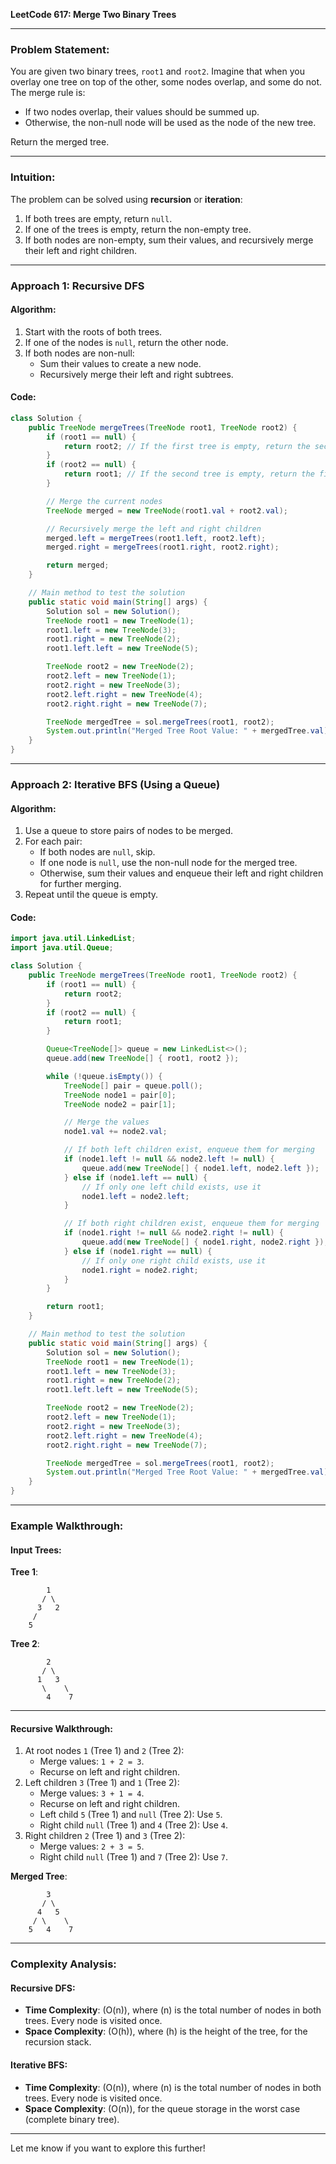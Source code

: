 **LeetCode 617: Merge Two Binary Trees**

---

### Problem Statement:
You are given two binary trees, `root1` and `root2`. Imagine that when you overlay one tree on top of the other, some nodes overlap, and some do not. The merge rule is:
- If two nodes overlap, their values should be summed up.
- Otherwise, the non-null node will be used as the node of the new tree.

Return the merged tree.

---

### Intuition:
The problem can be solved using **recursion** or **iteration**:
1. If both trees are empty, return `null`.
2. If one of the trees is empty, return the non-empty tree.
3. If both nodes are non-empty, sum their values, and recursively merge their left and right children.

---

### Approach 1: Recursive DFS

#### Algorithm:
1. Start with the roots of both trees.
2. If one of the nodes is `null`, return the other node.
3. If both nodes are non-null:
    - Sum their values to create a new node.
    - Recursively merge their left and right subtrees.

#### Code:
```java
class Solution {
    public TreeNode mergeTrees(TreeNode root1, TreeNode root2) {
        if (root1 == null) {
            return root2; // If the first tree is empty, return the second tree
        }
        if (root2 == null) {
            return root1; // If the second tree is empty, return the first tree
        }

        // Merge the current nodes
        TreeNode merged = new TreeNode(root1.val + root2.val);

        // Recursively merge the left and right children
        merged.left = mergeTrees(root1.left, root2.left);
        merged.right = mergeTrees(root1.right, root2.right);

        return merged;
    }

    // Main method to test the solution
    public static void main(String[] args) {
        Solution sol = new Solution();
        TreeNode root1 = new TreeNode(1);
        root1.left = new TreeNode(3);
        root1.right = new TreeNode(2);
        root1.left.left = new TreeNode(5);

        TreeNode root2 = new TreeNode(2);
        root2.left = new TreeNode(1);
        root2.right = new TreeNode(3);
        root2.left.right = new TreeNode(4);
        root2.right.right = new TreeNode(7);

        TreeNode mergedTree = sol.mergeTrees(root1, root2);
        System.out.println("Merged Tree Root Value: " + mergedTree.val); // Output: 3
    }
}
```

---

### Approach 2: Iterative BFS (Using a Queue)

#### Algorithm:
1. Use a queue to store pairs of nodes to be merged.
2. For each pair:
    - If both nodes are `null`, skip.
    - If one node is `null`, use the non-null node for the merged tree.
    - Otherwise, sum their values and enqueue their left and right children for further merging.
3. Repeat until the queue is empty.

#### Code:
```java
import java.util.LinkedList;
import java.util.Queue;

class Solution {
    public TreeNode mergeTrees(TreeNode root1, TreeNode root2) {
        if (root1 == null) {
            return root2;
        }
        if (root2 == null) {
            return root1;
        }

        Queue<TreeNode[]> queue = new LinkedList<>();
        queue.add(new TreeNode[] { root1, root2 });

        while (!queue.isEmpty()) {
            TreeNode[] pair = queue.poll();
            TreeNode node1 = pair[0];
            TreeNode node2 = pair[1];

            // Merge the values
            node1.val += node2.val;

            // If both left children exist, enqueue them for merging
            if (node1.left != null && node2.left != null) {
                queue.add(new TreeNode[] { node1.left, node2.left });
            } else if (node1.left == null) {
                // If only one left child exists, use it
                node1.left = node2.left;
            }

            // If both right children exist, enqueue them for merging
            if (node1.right != null && node2.right != null) {
                queue.add(new TreeNode[] { node1.right, node2.right });
            } else if (node1.right == null) {
                // If only one right child exists, use it
                node1.right = node2.right;
            }
        }

        return root1;
    }

    // Main method to test the solution
    public static void main(String[] args) {
        Solution sol = new Solution();
        TreeNode root1 = new TreeNode(1);
        root1.left = new TreeNode(3);
        root1.right = new TreeNode(2);
        root1.left.left = new TreeNode(5);

        TreeNode root2 = new TreeNode(2);
        root2.left = new TreeNode(1);
        root2.right = new TreeNode(3);
        root2.left.right = new TreeNode(4);
        root2.right.right = new TreeNode(7);

        TreeNode mergedTree = sol.mergeTrees(root1, root2);
        System.out.println("Merged Tree Root Value: " + mergedTree.val); // Output: 3
    }
}
```

---

### Example Walkthrough:

#### Input Trees:
**Tree 1**:
```
        1
       / \
      3   2
     /
    5
```

**Tree 2**:
```
        2
       / \
      1   3
       \    \
        4    7
```

---

#### Recursive Walkthrough:
1. At root nodes `1` (Tree 1) and `2` (Tree 2):
    - Merge values: `1 + 2 = 3`.
    - Recurse on left and right children.
2. Left children `3` (Tree 1) and `1` (Tree 2):
    - Merge values: `3 + 1 = 4`.
    - Recurse on left and right children.
    - Left child `5` (Tree 1) and `null` (Tree 2): Use `5`.
    - Right child `null` (Tree 1) and `4` (Tree 2): Use `4`.
3. Right children `2` (Tree 1) and `3` (Tree 2):
    - Merge values: `2 + 3 = 5`.
    - Right child `null` (Tree 1) and `7` (Tree 2): Use `7`.

**Merged Tree**:
```
        3
       / \
      4   5
     / \    \
    5   4    7
```

---

### Complexity Analysis:

#### Recursive DFS:
- **Time Complexity**: \(O(n)\), where \(n\) is the total number of nodes in both trees. Every node is visited once.
- **Space Complexity**: \(O(h)\), where \(h\) is the height of the tree, for the recursion stack.

#### Iterative BFS:
- **Time Complexity**: \(O(n)\), where \(n\) is the total number of nodes in both trees. Every node is visited once.
- **Space Complexity**: \(O(n)\), for the queue storage in the worst case (complete binary tree).

---

Let me know if you want to explore this further!